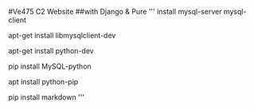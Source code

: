 #Ve475 C2 Website
##with Django & Pure
'''
install mysql-server mysql-client

apt-get install libmysqlclient-dev

apt-get install python-dev

pip install MySQL-python

apt install python-pip

pip install markdown
'''
